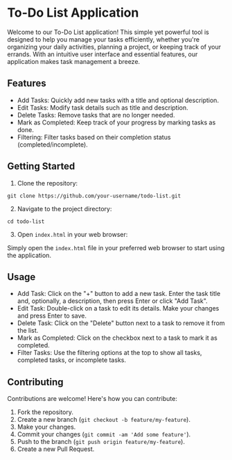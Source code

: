<!DOCTYPE html>
<html lang="en">
<head>
  <meta charset="UTF-8">
  <meta name="viewport" content="width=device-width, initial-scale=1.0">
  <title>To-Do List Application</title>
</head>
<body>
  <h1>To-Do List Application</h1>
  <p>Welcome to our To-Do List application! This simple yet powerful tool is designed to help you manage your tasks efficiently, whether you're organizing your daily activities, planning a project, or keeping track of your errands. With an intuitive user interface and essential features, our application makes task management a breeze.</p>

  <h2>Features</h2>
  <ul>
    <li>Add Tasks: Quickly add new tasks with a title and optional description.</li>
    <li>Edit Tasks: Modify task details such as title and description.</li>
    <li>Delete Tasks: Remove tasks that are no longer needed.</li>
    <li>Mark as Completed: Keep track of your progress by marking tasks as done.</li>
    <li>Filtering: Filter tasks based on their completion status (completed/incomplete).</li>
  </ul>

  <h2>Getting Started</h2>
  <ol>
    <li>Clone the repository:</li>
  </ol>
  <code>git clone https://github.com/your-username/todo-list.git</code>
  <ol start="2">
    <li>Navigate to the project directory:</li>
  </ol>
  <code>cd todo-list</code>
  <ol start="3">
    <li>Open <code>index.html</code> in your web browser:</li>
  </ol>
  <p>Simply open the <code>index.html</code> file in your preferred web browser to start using the application.</p>

  <h2>Usage</h2>
  <ul>
    <li>Add Task: Click on the "+" button to add a new task. Enter the task title and, optionally, a description, then press Enter or click "Add Task".</li>
    <li>Edit Task: Double-click on a task to edit its details. Make your changes and press Enter to save.</li>
    <li>Delete Task: Click on the "Delete" button next to a task to remove it from the list.</li>
    <li>Mark as Completed: Click on the checkbox next to a task to mark it as completed.</li>
    <li>Filter Tasks: Use the filtering options at the top to show all tasks, completed tasks, or incomplete tasks.</li>
  </ul>

  <h2>Contributing</h2>
  <p>Contributions are welcome! Here's how you can contribute:</p>
  <ol>
    <li>Fork the repository.</li>
    <li>Create a new branch (<code>git checkout -b feature/my-feature</code>).</li>
    <li>Make your changes.</li>
    <li>Commit your changes (<code>git commit -am 'Add some feature'</code>).</li>
    <li>Push to the branch (<code>git push origin feature/my-feature</code>).</li>
    <li>Create a new Pull Request.</li>
  </ol>
</body>
</html>
